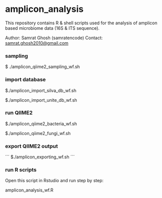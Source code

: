 # amplicon_analysis
This repository contains R & shell scripts used for the analysis of amplicon based microbiome data (16S & ITS sequence).


Author: Samrat Ghosh (samratencode) Contact: samrat.ghosh2010@gmail.com


### sampling


$ ./amplicon_qiime2_sampling_wf.sh


### import database

$./amplicon_import_silva_db_wf.sh

$./amplicon_import_unite_db_wf.sh

### run QIIME2

$./amplicon_qiime2_bacteria_wf.sh

$./amplicon_qiime2_fungi_wf.sh


### export QIIME2 output
´´´
$./amplicon_exporting_wf.sh
´´´
### run R scripts
Open this script in Rstudio and run step by step:

amplicon_analysis_wf.R


